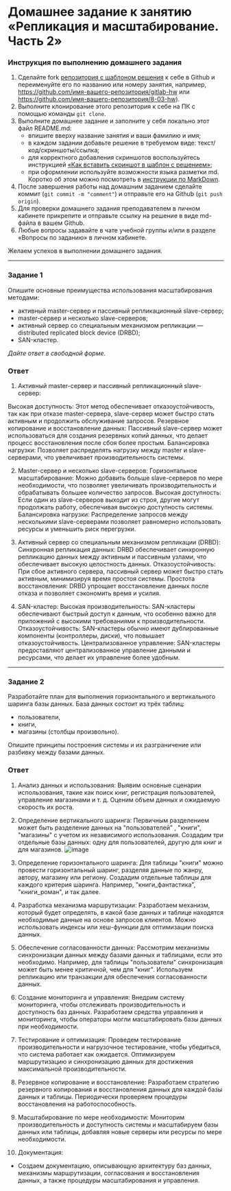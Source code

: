 # Домашнее задание к занятию «Репликация и масштабирование. Часть 2»

### Инструкция по выполнению домашнего задания

1. Сделайте fork [репозитория c шаблоном решения](https://github.com/netology-code/sys-pattern-homework) к себе в Github и переименуйте его по названию или номеру занятия, например, https://github.com/имя-вашего-репозитория/gitlab-hw или https://github.com/имя-вашего-репозитория/8-03-hw).
2. Выполните клонирование этого репозитория к себе на ПК с помощью команды `git clone`.
3. Выполните домашнее задание и заполните у себя локально этот файл README.md:
   - впишите вверху название занятия и ваши фамилию и имя;
   - в каждом задании добавьте решение в требуемом виде: текст/код/скриншоты/ссылка;
   - для корректного добавления скриншотов воспользуйтесь инструкцией [«Как вставить скриншот в шаблон с решением»](https://github.com/netology-code/sys-pattern-homework/blob/main/screen-instruction.md);
   - при оформлении используйте возможности языка разметки md. Коротко об этом можно посмотреть в [инструкции по MarkDown](https://github.com/netology-code/sys-pattern-homework/blob/main/md-instruction.md).
4. После завершения работы над домашним заданием сделайте коммит (`git commit -m "comment"`) и отправьте его на Github (`git push origin`).
5. Для проверки домашнего задания преподавателем в личном кабинете прикрепите и отправьте ссылку на решение в виде md-файла в вашем Github.
6. Любые вопросы задавайте в чате учебной группы и/или в разделе «Вопросы по заданию» в личном кабинете.

Желаем успехов в выполнении домашнего задания.

---

### Задание 1

Опишите основные преимущества использования масштабирования методами:

- активный master-сервер и пассивный репликационный slave-сервер; 
- master-сервер и несколько slave-серверов;
- активный сервер со специальным механизмом репликации — distributed replicated block device (DRBD);
- SAN-кластер.

*Дайте ответ в свободной форме.*
### Ответ
1. Активный master-сервер и пассивный репликационный slave-сервер:

Высокая доступность: Этот метод обеспечивает отказоустойчивость, так как при отказе master-сервера, slave-сервер может быстро стать активным и продолжить обслуживание запросов.
Резервное копирование и восстановление данных: Пассивный slave-сервер может использоваться для создания резервных копий данных, что делает процесс восстановления после сбоя более простым.
Балансировка нагрузки: Позволяет распределять нагрузку между master и slave-серверами, что увеличивает производительность системы.

2. Master-сервер и несколько slave-серверов:
Горизонтальное масштабирование: Можно добавить больше slave-серверов по мере необходимости, что позволяет увеличивать производительность и обрабатывать большее количество запросов.
Высокая доступность: Если один из slave-серверов выходит из строя, другие могут продолжать работу, обеспечивая высокую доступность системы.
Балансировка нагрузки: Распределение запросов между несколькими slave-серверами позволяет равномерно использовать ресурсы и уменьшить риск перегрузки.

3. Активный сервер со специальным механизмом репликации (DRBD):
Синхронная репликация данных: DRBD обеспечивает синхронную репликацию данных между активным и пассивным узлами, что обеспечивает высокую целостность данных.
Отказоустойчивость: При сбое активного сервера, пассивный сервер может быстро стать активным, минимизируя время простоя системы.
Простота восстановления: DRBD упрощает восстановление данных после отказа и позволяет сэкономить время и усилия.

4. SAN-кластер:
Высокая производительность: SAN-кластеры обеспечивают быстрый доступ к данным, что особенно важно для приложений с высокими требованиями к производительности.
Отказоустойчивость: SAN-кластеры обычно имеют дублированные компоненты (контроллеры, диски), что повышает отказоустойчивость.
Централизованное управление: SAN-кластеры предоставляют централизованное управление данными и ресурсами, что делает их управление более удобным.
---

### Задание 2


Разработайте план для выполнения горизонтального и вертикального шаринга базы данных. База данных состоит из трёх таблиц: 

- пользователи, 
- книги, 
- магазины (столбцы произвольно). 

Опишите принципы построения системы и их разграничение или разбивку между базами данных.
### Ответ
1. Анализ данных и использования:
Выявим основные сценарии использования, такие как поиск книг, регистрация пользователей, управление магазинами и т. д.
Оценим объем данных и ожидаемую скорость их роста.

2. Определение вертикального шаринга:
Первичным разделением может быть разделение данных на "пользователей" , "книги", "магазины" с учетом их независимого использования.
Создадим три отдельные базы данных: одну для пользователей, другую для книг и для магазинов.
![image](https://github.com/goddim/HW_netology_main/assets/132663924/13885726-7dbc-40c5-8931-52f272458c11)

3. Определение горизонтального шаринга:
Для таблицы "книги" можно провести горизонтальный шаринг, разделяя данные по жанру, автору, магазину или региону.
Создадим отдельные таблицы для каждого критерия шаринга. Например, "книги_фантастика", "книги_роман", и так далее.

4. Разработка механизма маршрутизации:
Разработаем механизм, который будет определять, в какой базе данных и таблице находятся необходимые данные на основе запросов клиентов.
Можно использовать индексы или хеш-функции для оптимизации поиска данных.

5. Обеспечение согласованности данных:
Рассмотрим механизмы синхронизации данных между базами данных и таблицами, если это необходимо. Например, для таблицы "пользователи" синхронизация может быть менее критичной, чем для "книг".
Используем репликацию или транзакции для обеспечения согласованности данных.

6. Создание мониторинга и управления:
Внедрим систему мониторинга, чтобы отслеживать производительность и доступность баз данных.
Разработаем средства управления и мониторинга, чтобы операторы могли масштабировать базы данных при необходимости.

7. Тестирование и оптимизация:
Проведем тестирование производительности и нагрузочное тестирование, чтобы убедиться, что система работает как ожидается.
Оптимизируем маршрутизацию и синхронизацию данных для достижения максимальной производительности.

8. Резервное копирование и восстановление:
Разработаем стратегию резервного копирования и восстановления данных для каждой базы данных и таблицы.
Периодически проверяем процедуры восстановления на работоспособность.

9. Масштабирование по мере необходимости:
Мониторим производительность и доступность системы и масштабируем базы данных или таблицы, добавляя новые серверы или ресурсы по мере необходимости.

10. Документация:
- Создаем документацию, описывающую архитектуру баз данных, механизмы маршрутизации, согласования и восстановления данных, а также процедуры масштабирования и управления.

